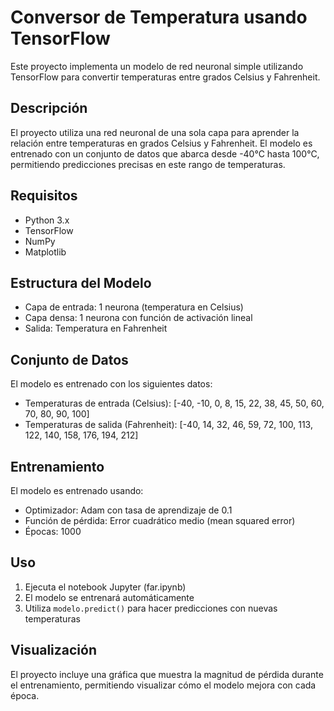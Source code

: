 # Conversor de Temperatura usando TensorFlow

Este proyecto implementa un modelo de red neuronal simple utilizando TensorFlow para convertir temperaturas entre grados Celsius y Fahrenheit.

## Descripción

El proyecto utiliza una red neuronal de una sola capa para aprender la relación entre temperaturas en grados Celsius y Fahrenheit. El modelo es entrenado con un conjunto de datos que abarca desde -40°C hasta 100°C, permitiendo predicciones precisas en este rango de temperaturas.

## Requisitos

- Python 3.x
- TensorFlow
- NumPy
- Matplotlib

## Estructura del Modelo

- Capa de entrada: 1 neurona (temperatura en Celsius)
- Capa densa: 1 neurona con función de activación lineal
- Salida: Temperatura en Fahrenheit

## Conjunto de Datos

El modelo es entrenado con los siguientes datos:
- Temperaturas de entrada (Celsius): [-40, -10, 0, 8, 15, 22, 38, 45, 50, 60, 70, 80, 90, 100]
- Temperaturas de salida (Fahrenheit): [-40, 14, 32, 46, 59, 72, 100, 113, 122, 140, 158, 176, 194, 212]

## Entrenamiento

El modelo es entrenado usando:
- Optimizador: Adam con tasa de aprendizaje de 0.1
- Función de pérdida: Error cuadrático medio (mean squared error)
- Épocas: 1000

## Uso

1. Ejecuta el notebook Jupyter (far.ipynb)
2. El modelo se entrenará automáticamente
3. Utiliza `modelo.predict()` para hacer predicciones con nuevas temperaturas

## Visualización

El proyecto incluye una gráfica que muestra la magnitud de pérdida durante el entrenamiento, permitiendo visualizar cómo el modelo mejora con cada época.
